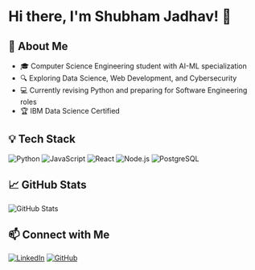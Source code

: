# Hi there, I'm Shubham Jadhav! 👋

## 🚀 About Me
- 🎓 Computer Science Engineering student with AI-ML specialization
- 🔍 Exploring Data Science, Web Development, and Cybersecurity
- 💻 Currently revising Python and preparing for Software Engineering roles
- 🏆 IBM Data Science Certified

## 💡 Tech Stack
![Python](https://img.shields.io/badge/-Python-blue?style=flat&logo=python)
![JavaScript](https://img.shields.io/badge/-JavaScript-yellow?style=flat&logo=javascript)
![React](https://img.shields.io/badge/-React-blue?style=flat&logo=react)
![Node.js](https://img.shields.io/badge/-Node.js-green?style=flat&logo=node.js)
![PostgreSQL](https://img.shields.io/badge/-PostgreSQL-blue?style=flat&logo=postgresql)

## 📈 GitHub Stats
![GitHub Stats](https://github-readme-stats.vercel.app/api?username=shubham-jadhav31&show_icons=true&theme=radical)

## 📫 Connect with Me
[![LinkedIn](https://img.shields.io/badge/-LinkedIn-blue?style=flat&logo=linkedin)](https://www.linkedin.com/in/shubham-jadhav)
[![GitHub](https://img.shields.io/badge/-GitHub-black?style=flat&logo=github)](https://github.com/Shubham-J-31)
